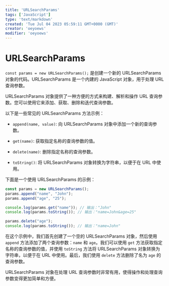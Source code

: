 ```yaml
---
title: 'URLSearchParams'
tags: ['JavaScript']
type: 'text/markdown'
created: 'Tue Jul 04 2023 05:59:11 GMT+0000 (GMT)'
creator: 'oeyoews'
modifier: 'oeyoews'
---
```


# URLSearchParams

`const params = new URLSearchParams();` 是创建一个新的 URLSearchParams 对象的代码。URLSearchParams 是一个内建的 JavaScript 对象，用于处理 URL 查询参数。

URLSearchParams 对象提供了一种方便的方式来构建、解析和操作 URL 查询参数。您可以使用它来添加、获取、删除和迭代查询参数。

以下是一些常见的 URLSearchParams 方法示例：

* `append(name, value)`: 向 URLSearchParams 对象中添加一个新的查询参数。

* `get(name)`: 获取指定名称的查询参数的值。

* `delete(name)`: 删除指定名称的查询参数。

* `toString()`: 将 URLSearchParams 对象转换为字符串，以便于在 URL 中使用。

下面是一个使用 URLSearchParams 的示例：

```javascript
const params = new URLSearchParams();
params.append("name", "John");
params.append("age", "25");

console.log(params.get("name")); // 输出："John"
console.log(params.toString()); // 输出："name=John&age=25"

params.delete("age");
console.log(params.toString()); // 输出："name=John"
```

在这个示例中，我们首先创建了一个空的 URLSearchParams 对象，然后使用 `append` 方法添加了两个查询参数：`name` 和 `age`。我们可以使用 `get` 方法获取指定名称的查询参数的值，并使用 `toString` 方法将 URLSearchParams 对象转换为字符串，以便于在 URL 中使用。最后，我们使用 `delete` 方法删除了名为 `age` 的查询参数。

URLSearchParams 对象在处理 URL 查询参数时非常有用，使得操作和处理查询参数变得更加简单和方便。
